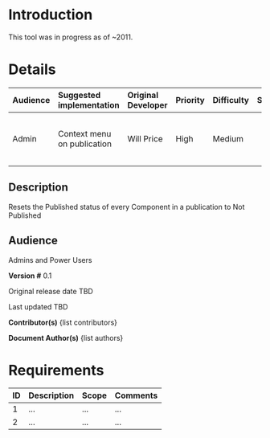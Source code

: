 # Introduction #
This tool was in progress as of ~2011.

# Details #

|Audience|Suggested implementation|Original Developer|Priority|Difficulty|Status|Notes|
|:-------|:-----------------------|:-----------------|:-------|:---------|:-----|:----|
| Admin | Context menu on publication|Will Price|High|Medium|  |Useful for broken or removed publication targets|

## Description ##
Resets the Published status of every Component in a publication to Not Published

## Audience ##
Admins and Power Users

**Version #**
0.1

Original release date
TBD

Last updated
TBD

**Contributor(s)**
{list contributors}

**Document Author(s)**
{list authors}

# Requirements #
| ID | Description | Scope | Comments |
|:---|:------------|:------|:---------|
| 1 | ... | ... | ... |
| 2 | ... | ... | ... |